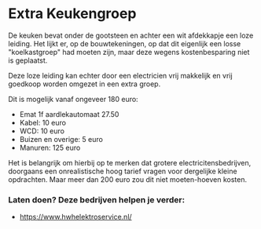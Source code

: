 # Extra Keukengroep

De keuken bevat onder de gootsteen en achter een wit afdekkapje een loze leiding.
Het lijkt er, op de bouwtekeningen, op dat dit eigenlijk een losse "koelkastgroep" had moeten zijn, maar deze wegens kostenbesparing niet is geplaatst.

Deze loze leiding kan echter door een electricien vrij makkelijk en vrij goedkoop worden omgezet in een extra groep.

Dit is mogelijk vanaf ongeveer 180 euro:
- Emat 1f aardlekautomaat 27.50
- Kabel: 10 euro
- WCD: 10 euro
- Buizen en overige: 5 euro
- Manuren: 125 euro

Het is belangrijk om hierbij op te merken dat grotere electricitensbedrijven, doorgaans een onrealistische hoog tarief vragen voor dergelijke kleine opdrachten.
Maar meer dan 200 euro zou dit niet moeten-hoeven kosten.

### Laten doen? Deze bedrijven helpen je verder:

- https://www.hwhelektroservice.nl/